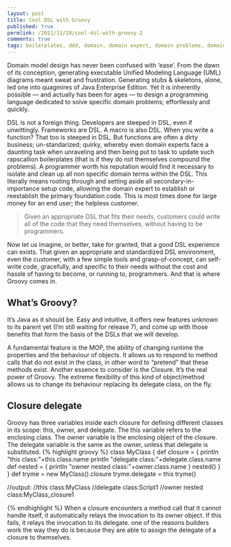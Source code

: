 ```yaml
---
layout: post
title: Cool DSL with Groovy
published: true
permlink: /2011/11/18/cool-dsl-with-groovy-2
comments: true
tags: boilerplates, ddd, domain, domain expert, domain problems, domain specific language, dsl, dsl experience, foundation code, groovy, java, java enterprise edition, mda
---
```

Domain model design has never been confused with ‘ease’. From the dawn of its conception, generating executable Unified Modeling Language (UML) diagrams meant sweat and frustration. Generating stubs & skeletons, alone, led one into quagmires of Java Enterprise Edition. Yet it is inherently possible — and actually has been for ages — to design a programming language dedicated to solve specific domain problems; effortlessly and quickly.

DSL is not a foreign thing. Developers are steeped in DSL, even if unwittingly. Frameworks are DSL. A macro is also DSL.
When you write a function? That too is steeped in DSL. But functions are often a dirty business; un-standarized; quirky, whereby even domain experts face a daunting task when unraveling and then being put to task to update such rapscallion boilerplates (that is if they do not themselves compound the problems).
A programmer worth his reputation would find it necessary to isolate and clean up all non specific domain terms within the DSL. This literally means rooting through and setting aside all secondary-in-importance setup code, allowing the domain expert to establish or reestablish the primary foundation code.
This is most times done for large money for an end user; the helpless customer.

>Given an appropriate DSL that fits their needs, customers could write all of the
code that they need themselves, without having to be programmers.

Now let us imagine, or better, take for granted, that a good DSL experience can exists.
That given an appropriate and standardized DSL environment, even the customer,
with a few simple tools and grasp-of-concept, can self-write code, gracefully, and
specific to their needs without the cost and hassle of having to become, or running to,
programmers. And that is where Groovy comes in.

## What’s Groovy?
It’s Java as it should be. Easy and intuitive, it offers new features unknown to its parent yet (I’m still waiting for release 7), and come up with those benefits that form the basis of the DSLs that we will develop.

A fundamental feature is the MOP, the ability of changing runtime the properties and the behaviour of objects. It allows us to respond to method calls that do not exist in the class, in other word to “pretend” that these methods exist.
Another essence to consider is the Closure. It’s the real power of Groovy. The extreme flexibility of this kind of object/method allows us to change its behaviour replacing its delegate class, on the fly.

## Closure delegate

Groovy has three variables inside each closure for defining different classes in its scope: this, owner, and delegate.
The this variable refers to the enclosing class. The owner variable is the enclosing object of the closure. The delegate variable is the same as the owner, unless that delegate is substituted.
{% highlight groovy %}
class MyClass {
  def closure = {
    println "this class:"+this.class.name
    println "delegate class:"+delegate.class.name
    def nested = {
      println "owner nested class:"+owner.class.name
    }
    nested()
  }
}
def tryme = new MyClass().closure
tryme.delegate = this
tryme()

//output:
//this class:MyClass
//delegate class:Script1
//owner nested class:MyClass_closure1

{% endhighlight %}
When a closure encounters a method call that it cannot handle itself, it automatically relays the invocation to its owner object. If this fails, it relays the invocation to its delegate. one of the reasons builders work the way they do is because they are able to assign the delegate of a closure to themselves.
